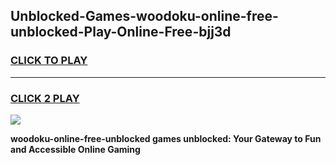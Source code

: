 
## Unblocked-Games-woodoku-online-free-unblocked-Play-Online-Free-bjj3d
<h3>
<a href="https://premium76.site?title=woodoku-online-free-unblocked&ref=26A">CLICK TO PLAY</a></h3>
<hr>

<h3>
<a href="https://premium76.site?title=woodoku-online-free-unblocked&ref=26A">CLICK 2 PLAY</a>
  
</h3>

<a href="https://premium76.site?title=woodoku-online-free-unblocked&ref=26A"><img src="https://clearcache.store/games.png"></a>


**woodoku-online-free-unblocked games unblocked: Your Gateway to Fun and Accessible Online Gaming**
